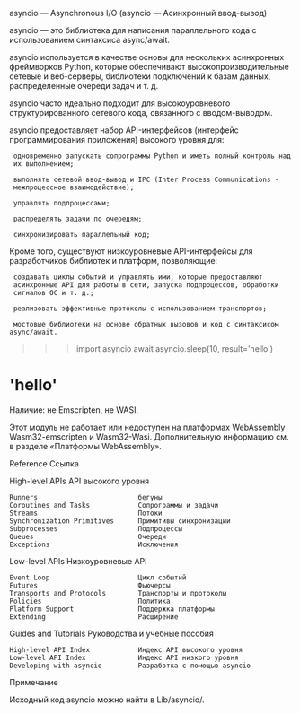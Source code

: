 asyncio — Asynchronous I/O (asyncio — Асинхронный ввод-вывод)

asyncio — это библиотека для написания параллельного кода с использованием
синтаксиса async/await.

asyncio используется в качестве основы для нескольких асинхронных фреймворков
Python, которые обеспечивают высокопроизводительные сетевые и веб-серверы,
библиотеки подключений к базам данных, распределенные очереди задач и т. д.

asyncio часто идеально подходит для высокоуровневого структурированного
сетевого кода, связанного с вводом-выводом.

asyncio предоставляет набор API-интерфейсов (интерфейс программирования 
приложения) высокого уровня для:

     одновременно запускать сопрограммы Python и иметь полный контроль над
     их выполнением;

     выполнять сетевой ввод-вывод и IPC (Inter Process Communications - 
     межпроцессное взаимодействие);

     управлять подпроцессами;

     распределять задачи по очередям;

     синхронизировать параллельный код;

Кроме того, существуют низкоуровневые API-интерфейсы для разработчиков
библиотек и платформ, позволяющие:

     создавать циклы событий и управлять ими, которые предоставляют 
     асинхронные API для работы в сети, запуска подпроцессов, обработки 
     сигналов ОС и т. д.;

     реализовать эффективные протоколы с использованием транспортов;

     мостовые библиотеки на основе обратных вызовов и код с синтаксисом async/await.

>>> import asyncio
>>> await asyncio.sleep(10, result='hello')
# 'hello'

Наличие: не Emscripten, не WASI.

Этот модуль не работает или недоступен на платформах WebAssembly Wasm32-emscripten и
Wasm32-Wasi. Дополнительную информацию см. в разделе «Платформы WebAssembly».

Reference                           Ссылка

High-level APIs                     API высокого уровня

    Runners                         бегуны
    Coroutines and Tasks            Сопрограммы и задачи
    Streams                         Потоки
    Synchronization Primitives      Примитивы синхронизации
    Subprocesses                    Подпроцессы
    Queues                          Очереди
    Exceptions                      Исключения

Low-level APIs                      Низкоуровневые API

    Event Loop                      Цикл событий
    Futures                         Фьючерсы
    Transports and Protocols        Транспорты и протоколы
    Policies                        Политика
    Platform Support                Поддержка платформы
    Extending                       Расширение

Guides and Tutorials                Руководства и учебные пособия

    High-level API Index            Индекс API высокого уровня
    Low-level API Index             Индекс API низкого уровня
    Developing with asyncio         Разработка с помощью asyncio

Примечание

Исходный код asyncio можно найти в Lib/asyncio/.